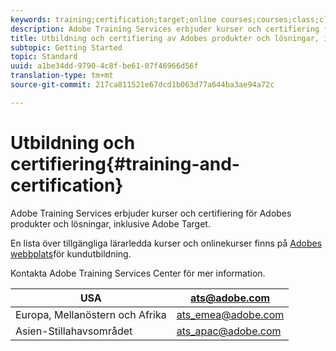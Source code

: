 ```yaml
---
keywords: training;certification;target;online courses;courses;class;classes
description: Adobe Training Services erbjuder kurser och certifiering för Adobes produkter och lösningar, inklusive Adobe Target.
title: Utbildning och certifiering av Adobes produkter och lösningar, inklusive Adobe Target
subtopic: Getting Started
topic: Standard
uuid: a1be34dd-9790-4c8f-be61-07f46966d56f
translation-type: tm+mt
source-git-commit: 217ca811521e67dcd1b063d77a644ba3ae94a72c

---
```



# Utbildning och certifiering{#training-and-certification}

Adobe Training Services erbjuder kurser och certifiering för Adobes produkter och lösningar, inklusive Adobe Target.

En lista över tillgängliga lärarledda kurser och onlinekurser finns på [Adobes webbplats](https://training.adobe.com/training/courses.html#solution=adobeTarget)för kundutbildning.

Kontakta Adobe Training Services Center för mer information.

| USA | [ats@adobe.com](mailto:ats@adobe.com) |
|---|---|
| Europa, Mellanöstern och Afrika | [ats_emea@adobe.com](mailto:ats_emea@adobe.com) |
| Asien-Stillahavsområdet | [ats_apac@adobe.com](mailto:ats_apac@adobe.com) |

